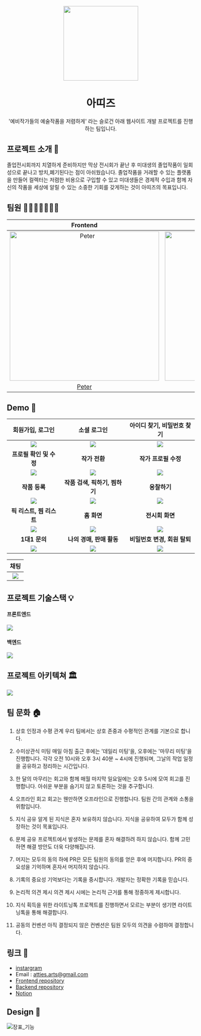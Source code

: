 <p align="middle" >
  <img width="200px;" src="https://user-images.githubusercontent.com/62178788/216916936-4ff2970f-6d8c-45e4-a306-1b6be76f2f70.svg"/>
</p>
<h1 align="middle">아띠즈</h1>
<p align="middle">'예비작가들의 예술작품을 저렴하게' 라는 슬로건 아래 웹사이트 개발 프로젝트를 진행하는 팀입니다.</p>

## 프로젝트 소개 📝

졸업전시회까지 치열하게 준비하지만 막상 전시회가 끝난 후 미대생의 졸업작품이 일회성으로 끝나고 방치,폐기된다는 점이 아쉬웠습니다. 졸업작품을 거래할 수 있는 플랫폼을 만들어 컬렉터는 저렴한 비용으로 구입할 수 있고 미대생들은 경제적 수입과 함께 자신의 작품을 세상에 알릴 수 있는 소중한 기회를 갖게하는 것이 아띠즈의 목표입니다.

## 팀원 👨‍👨‍👧‍👧👩‍👦‍👦

|                                         Frontend                                         |                                         Frontend                                          |                                                                 Frontend                                                                 |                                          Backend                                           |                                         Backend                                         |                                                                 Backend                                                                  |
| :---------------------------------------------------------------------------------------: | :---------------------------------------------------------------------------------------: | :--------------------------------------------------------------------------------------------------------------------------------------: | :----------------------------------------------------------------------------------------: | :-------------------------------------------------------------------------------------: | :--------------------------------------------------------------------------------------------------------------------------------------: |
| <img src="https://avatars.githubusercontent.com/u/62178788?v=4" width=400px alt="Peter"/> | <img src="https://avatars.githubusercontent.com/u/92621861?v=4" width=400px alt="Jacob"/> | <img src="https://user-images.githubusercontent.com/62178788/217483981-79c57b54-7f2a-4b8d-921a-38cfe3df1df0.png" width=400px alt="Max"/> | <img src="https://avatars.githubusercontent.com/u/71515740?v=4" width=400px alt="Carrick"> | <img src="https://avatars.githubusercontent.com/u/83302344?v=4" width=400px alt="Choo"> | <img src="https://user-images.githubusercontent.com/62178788/217484706-f58f77bd-4554-4852-9d8e-506f465ea41d.jpeg" width=400px alt="Poo"> |
|                           [Peter](https://github.com/guesung)                            |                           [Jacob](https://github.com/joooonis)                            |                                                  [Max](https://github.com/GeonwooShin)                                                   |                            [Carrick](https://github.com/Gyubam)                            |                         [Choo](https://github.com/ChooSeoyeon)                          |                                                   [Poo](https://github.com/junyoung-c)                                                   |

## Demo 🚀

|             회원가입, 로그인              |                소셜 로그인                |        아이디 찾기, 비밀번호 찾기         |
| :---------------------------------------: | :---------------------------------------: | :---------------------------------------: |
| <img src=https://i.imgur.com/VVWOO8N.gif> | <img src=https://i.imgur.com/eBGYJOS.gif> | <img src=https://i.imgur.com/XNYLOJ5.gif> |
|        <b>프로필 확인 및 수정</b>         |             <b>작가 전환</b>              |          <b>작가 프로필 수정</b>          |
| <img src=https://i.imgur.com/8d0ShLm.gif> | <img src=https://i.imgur.com/QQqFxsk.gif> | <img src=https://i.imgur.com/8DdO2Sj.gif> |
|             <b>작품 등록</b>              |     <b>작품 검색, 픽하기, 찜하기</b>      |              <b>응찰하기</b>              |
| <img src=https://i.imgur.com/HDCrUWW.gif> | <img src=https://i.imgur.com/c9MQc21.gif> | <img src=https://i.imgur.com/yx6pzPh.gif> |
|        <b>픽 리스트, 찜 리스트</b>        |              <b>홈 화면</b>               |            <b>전시회 화면</b>             |
| <img src=https://i.imgur.com/N4YkbpU.gif> | <img src=https://i.imgur.com/HrnHKZD.gif> | <img src=https://i.imgur.com/0qFzuKI.gif> |
|             <b>1대1 문의</b>              |        <b>나의 경매, 판매 활동</b>        |      <b>비밀번호 변경, 회원 탈퇴</b>      |
| <img src=https://i.imgur.com/5ylGCYS.gif> | <img src=https://i.imgur.com/NjDepQz.gif> | <img src=https://i.imgur.com/V5NBytW.gif> |

|                   채팅                    |
| :---------------------------------------: |
| <img src=https://i.imgur.com/5OfYxyK.gif> |

## 프로젝트 기술스택 💡

#### 프론트엔드

![](https://i.imgur.com/KN4SEfW.png)

#### 백엔드

![](https://i.imgur.com/PHbQSIB.png)

## 프로젝트 아키텍쳐 🏛

![](https://i.imgur.com/JpywMLl.png)

## 팀 문화 🏠

1. 상호 인정과 수평 관계
우리 팀에서는 상호 존중과 수평적인 관계를 기본으로 합니다.

2. 수미상관식 미팅
매일 아침 출근 후에는 '데일리 미팅'을, 오후에는 '마무리 미팅'을 진행합니다. 
각각 오전 10시와 오후 3시 40분 ~ 4시에 진행되며, 그날의 작업 일정을 공유하고 정리하는 시간입니다.

3. 한 달의 마무리는 회고와 함께
매월 마지막 일요일에는 오후 5시에 모여 회고를 진행합니다. 
아쉬운 부분을 숨기지 않고 토론하는 것을 추구합니다.

4. 오프라인 회고
회고는 웬만하면 오프라인으로 진행합니다. 
팀원 간의 관계와 소통을 위함입니다.

5. 지식 공유
알게 된 지식은 혼자 보유하지 않습니다. 
지식을 공유하여 모두가 함께 성장하는 것이 목표입니다.

6. 문제 공유
프로젝트에서 발생하는 문제를 혼자 해결하려 하지 않습니다. 
함께 고민하면 해결 방안도 더욱 다양해집니다.

7. 머지는 모두의 동의 하에
PR은 모든 팀원의 동의를 얻은 후에 머지합니다. 
PR의 중요성을 기억하며 혼자서 머지하지 않습니다.

8. 기록의 중요성
기억보다는 기록을 중시합니다. 
개발자는 정확한 기록을 믿습니다.

9. 논리적 의견 제시
의견 제시 시에는 논리적 근거를 통해 정중하게 제시합니다.

10. 지식 획득을 위한 라이트닝톡
프로젝트를 진행하면서 모르는 부분이 생기면 라이트닝톡을 통해 해결합니다.

11. 공동의 컨벤션
아직 결정되지 않은 컨벤션은 팀원 모두의 의견을 수렴하여 결정합니다.

## 링크 🔗

- [instargram](https://www.instagram.com/atties_art/)
- Email : atties.arts@gmail.com
- [Frontend repository](https://github.com/Att-ies/frontend)
- [Backend repository](https://github.com/Att-ies/backend)
- [Notion](https://www.notion.so/guesung/Atties-006329d5eca0417a889a6fcf7ebe43d3?pvs=4)

## Design 🎨
![장표_기능](https://github.com/Att-ies/.github/assets/62178788/fd9ef377-872c-42c0-8170-84cc59f89202)



<!-- [![Netlify Status](https://api.netlify.com/api/v1/badges/0d1a3af0-370b-436d-b41d-545af4adf856/deploy-status)](https://app.netlify.com/sites/attiess/deploys)--!>
